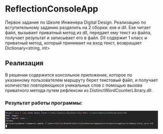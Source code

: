 # ReflectionConsoleApp
Первое задание по Школе Инженера Digital Design. Реализацию по вступительному заданию разделить на 2 сборки: exe и dll. Exe читает файл, вызывает приватный метод из dll, передает ему текст из файла, получает результат и записывает его в файл. Dll содержит 1 класс и приватный метод, который принимает на вход текст, возвращает Dictionary<string, int>

## Реализация
В решении содержится консольное приложение, которое по указанному пользователем маршруту берет текстовый файл, и получает количество повторяющихся уникальных слов с помощью вызова приватного метода путем рефлексии из DistinctWordCounterLibrary.dll.
### Результат работы программы:
![Результат](https://github.com/Skyliice/DigitalDesign_TestTasks/blob/master/Screenshots/ConsoleAppScreenshot1.png)
